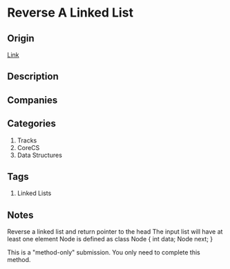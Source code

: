 # Reverse A Linked List

## Origin

[Link](https://www.hackerrank.com/challenges/reverse-a-linked-list)

## Description

## Companies

## Categories

1. Tracks
1. CoreCS
1. Data Structures

## Tags

1. Linked Lists

## Notes

Reverse a linked list and return pointer to the head
The input list will have at least one element
Node is defined as
class Node {
    int data;
    Node next;
}

This is a "method-only" submission.
You only need to complete this method.